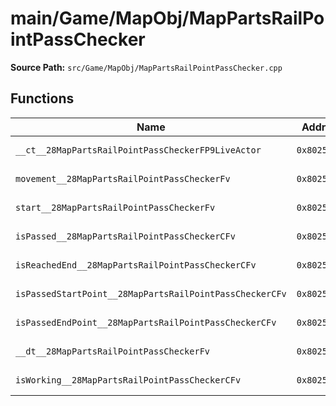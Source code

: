 # main/Game/MapObj/MapPartsRailPointPassChecker

**Source Path:** `src/Game/MapObj/MapPartsRailPointPassChecker.cpp`

## Functions

| Name | Address | Match % |
|------|---------|---------|
| `__ct__28MapPartsRailPointPassCheckerFP9LiveActor` | `0x8025DC7C` | :white_check_mark: (100.0%) |
| `movement__28MapPartsRailPointPassCheckerFv` | `0x8025DCC8` | :white_check_mark: (100.0%) |
| `start__28MapPartsRailPointPassCheckerFv` | `0x8025DCFC` | :white_check_mark: (100.0%) |
| `isPassed__28MapPartsRailPointPassCheckerCFv` | `0x8025DD30` | :white_check_mark: (100.0%) |
| `isReachedEnd__28MapPartsRailPointPassCheckerCFv` | `0x8025DD70` | :white_check_mark: (100.0%) |
| `isPassedStartPoint__28MapPartsRailPointPassCheckerCFv` | `0x8025DD78` | :x: (95.5%) |
| `isPassedEndPoint__28MapPartsRailPointPassCheckerCFv` | `0x8025DDD0` | :white_check_mark: (100.0%) |
| `__dt__28MapPartsRailPointPassCheckerFv` | `0x8025DE40` | :white_check_mark: (100.0%) |
| `isWorking__28MapPartsRailPointPassCheckerCFv` | `0x8025DE9C` | :white_check_mark: (100.0%) |